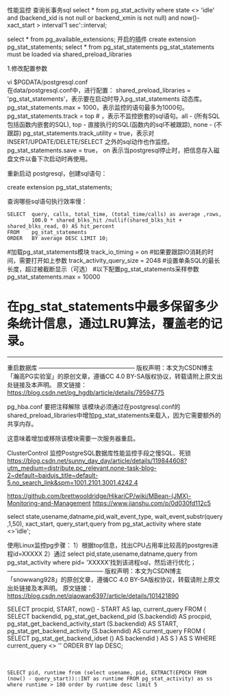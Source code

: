 性能监控
查询长事务sql
select * from pg_stat_activity where state <> 'idle' 
and (backend_xid is not null or backend_xmin is not null)  and now()-xact_start > interval'1 sec'::interval;


select * from pg_available_extensions; 开启的插件
create extension pg_stat_statements; 
select * from pg_stat_statements 
pg_stat_statements must be loaded via shared_preload_libraries 

1.修改配置参数

vi $PGDATA/postgresql.conf  
在data/postgresql.conf中，进行配置：
shared_preload_libraries = 'pg_stat_statements'，表示要在启动时导入pg_stat_statements 动态库。
pg_stat_statements.max = 1000，表示监控的语句最多为1000句。
pg_stat_statements.track = top # ，表示不监控嵌套的sql语句。all - (所有SQL包括函数内嵌套的SQL), top - 直接执行的SQL(函数内的sql不被跟踪), none - (不跟踪)
pg_stat_statements.track_utility = true，表示对 INSERT/UPDATE/DELETE/SELECT 之外的sql动作也作监控。
pg_stat_statements.save = true，  on 表示当postgresql停止时，把信息存入磁盘文件以备下次启动时再使用。

重新启动 postgresql，创建sql语句：

create extension pg_stat_statements;

查询哪些sql语句执行效率慢：

    SELECT  query, calls, total_time, (total_time/calls) as average ,rows, 
            100.0 * shared_blks_hit /nullif(shared_blks_hit + shared_blks_read, 0) AS hit_percent 
    FROM    pg_stat_statements 
    ORDER   BY average DESC LIMIT 10;

#加载pg_stat_statements模块
track_io_timing = on
#如果要跟踪IO消耗的时间，需要打开如上参数
track_activity_query_size = 2048
#设置单条SQL的最长长度，超过被截断显示（可选）
#以下配置pg_stat_statements采样参数
pg_stat_statements.max = 10000           
# 在pg_stat_statements中最多保留多少条统计信息，通过LRU算法，覆盖老的记录。  
------

重启数据库
————————————————
版权声明：本文为CSDN博主「瀚高PG实验室」的原创文章，遵循CC 4.0 BY-SA版权协议，转载请附上原文出处链接及本声明。
原文链接：https://blog.csdn.net/pg_hgdb/article/details/79594775

pg_hba.conf 要把注释解除
该模块必须通过在postgresql.conf的shared_preload_libraries中增加pg_stat_statements来载入，因为它需要额外的共享内存。

这意味着增加或移除该模块需要一次服务器重启。


ClusterControl
监控PostgreSQL数据库性能监控手段之慢SQL、死锁
https://blog.csdn.net/sunny_day_day/article/details/119844608?utm_medium=distribute.pc_relevant.none-task-blog-2~default~baidujs_title~default-5.no_search_link&spm=1001.2101.3001.4242.4

https://github.com/brettwooldridge/HikariCP/wiki/MBean-(JMX)-Monitoring-and-Management
https://www.jianshu.com/p/0d030fd112c5
  
   select  state,usename,datname,pid,wait_event_type,
 wait_event,substr(query ,1,50),
 xact_start, query_start,query
  from  pg_stat_activity where state <>'idle';

使用Linux监控pg步骤：
1）根据top信息，找出CPU占用率比较高的postgres进程id=XXXXX
2）通过 select pid,state,usename,datname,query from pg_stat_activity where pid= 'XXXXX’找到该进程sql，然后进行优化；
————————————————
版权声明：本文为CSDN博主「snowwang928」的原创文章，遵循CC 4.0 BY-SA版权协议，转载请附上原文出处链接及本声明。
原文链接：https://blog.csdn.net/qiaowan6397/article/details/101421890
  
SELECT
    procpid,
    START,
    now() - START AS lap,
    current_query
FROM
    (
        SELECT
            backendid,
            pg_stat_get_backend_pid (S.backendid) AS procpid,
            pg_stat_get_backend_activity_start (S.backendid) AS START,
            pg_stat_get_backend_activity (S.backendid) AS current_query
        FROM
            (
                SELECT
                    pg_stat_get_backend_idset () AS backendid
            ) AS S
    ) AS S
WHERE
    current_query <> '<IDLE>'
ORDER BY
    lap DESC;

　　

    
    
    SELECT pid, runtime from (select usename, pid, EXTRACT(EPOCH FROM (now() - query_start))::INT as runtime FROM pg_stat_activity) as ss where runtime > 180 order by runtime desc limit 5
